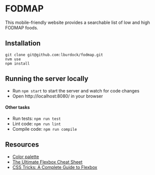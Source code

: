 # FODMAP

This mobile-friendly website provides a searchable list of low and high FODMAP foods.

## Installation

```
git clone git@github.com:lburdock/fodmap.git
nvm use
npm install
```

## Running the server locally

* Run `npm start` to start the server and watch for code changes
* Open http://localhost:8080/ in your browser

#### Other tasks

* Run tests: `npm run test`
* Lint code: `npm run lint`
* Compile code: `npm run compile`

## Resources

* [Color palette](http://www.colourlovers.com/palette/3895872/Autumnal_Warm_Spell)
* [The Ultimate Flexbox Cheat Sheet](http://www.sketchingwithcss.com/samplechapter/cheatsheet.html)
* [CSS Tricks: A Complete Guide to Flexbox](https://css-tricks.com/snippets/css/a-guide-to-flexbox/)

